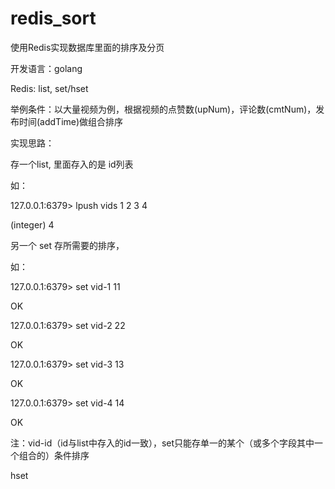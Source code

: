 # redis_sort
使用Redis实现数据库里面的排序及分页

开发语言：golang

Redis: list, set/hset

举例条件：以大量视频为例，根据视频的点赞数(upNum)，评论数(cmtNum)，发布时间(addTime)做组合排序

实现思路：

存一个list, 里面存入的是 id列表

如：

127.0.0.1:6379> lpush vids 1 2 3 4

(integer) 4

另一个 set 存所需要的排序，

如：

127.0.0.1:6379> set vid-1 11

OK

127.0.0.1:6379> set vid-2 22

OK

127.0.0.1:6379> set vid-3 13

OK

127.0.0.1:6379> set vid-4 14

OK

注：vid-id（id与list中存入的id一致），set只能存单一的某个（或多个字段其中一个组合的）条件排序

hset





